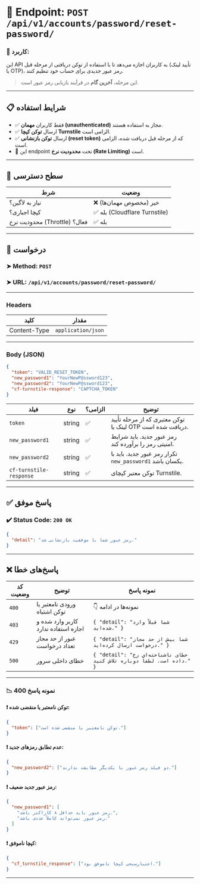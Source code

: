 # 📌 Endpoint: `POST /api/v1/accounts/password/reset-password/`

### 🎯 کاربرد:

این API به کاربران اجازه می‌دهد تا با استفاده از توکن دریافتی از مرحله قبل (تأیید لینک یا OTP)، رمز عبور جدیدی برای حساب خود تنظیم کنند.

> این مرحله، **آخرین گام** در فرآیند بازیابی رمز عبور است.

---

## 📋 شرایط استفاده

* ✅ فقط کاربران **مهمان (unauthenticated)** مجاز به استفاده هستند.
* ✅ ارسال **توکن کپچا Turnstile** الزامی است.
* ✅ ارسال **توکن بازنشانی (reset token)** که از مرحله قبل دریافت شده، الزامی است.
* 🚦 این endpoint تحت **محدودیت نرخ (Rate Limiting)** است.

---

## 🔐 سطح دسترسی

| شرط                          | وضعیت                        |
| ---------------------------- | ---------------------------- |
| نیاز به لاگین؟               | ❌ خیر (مخصوص مهمان‌ها)       |
| کپچا اجباری؟                 | ✅ بله (Cloudflare Turnstile) |
| محدودیت نرخ (Throttle) فعال؟ | ✅ بله                        |

---

## 📨 درخواست

### ➤ Method: `POST`

### ➤ URL: `/api/v1/accounts/password/reset-password/`

---

### Headers

| کلید         | مقدار              |
| ------------ | ------------------ |
| Content-Type | `application/json` |

---

### Body (JSON)

```json
{
  "token": "VALID_RESET_TOKEN",
  "new_password1": "YourNewP@ssword123",
  "new_password2": "YourNewP@ssword123",
  "cf-turnstile-response": "CAPTCHA_TOKEN"
}
```

| فیلد                    | نوع    | الزامی؟ | توضیح                                                                 |
| ----------------------- | ------ | ------- | --------------------------------------------------------------------- |
| `token`                 | string | ✅       | توکن معتبری که از مرحله تأیید لینک یا OTP دریافت شده است.              |
| `new_password1`         | string | ✅       | رمز عبور جدید. باید شرایط امنیتی رمز را برآورده کند.                  |
| `new_password2`         | string | ✅       | تکرار رمز عبور جدید. باید با `new_password1` یکسان باشد.               |
| `cf-turnstile-response` | string | ✅       | توکن معتبر کپچای Turnstile.                                           |

---

## ✅ پاسخ موفق

### ✔️ Status Code: `200 OK`

```json
{
  "detail": "رمز عبور شما با موفقیت بازنشانی شد."
}
```

---

## ❌ پاسخ‌های خطا

| کد وضعیت | توضیح                               | نمونه پاسخ                                                                                                      |
| -------- | ------------------------------------ | --------------------------------------------------------------------------------------------------------------- |
| `400`    | ورودی نامعتبر یا توکن اشتباه         | 👇 نمونه‌ها در ادامه                                                                                            |
| `403`    | کاربر وارد شده و اجازه استفاده ندارد | `{ "detail": "شما قبلاً وارد شده‌اید." }`                                                                       |
| `429`    | عبور از حد مجاز تعداد درخواست        | `{ "detail": "شما بیش از حد مجاز درخواست ارسال کرده‌اید." }`                                                     |
| `500`    | خطای داخلی سرور                     | `{ "detail": "خطای ناشناخته‌ای رخ داده است. لطفاً دوباره تلاش کنید." }`                                         |

---

### 📉 نمونه پاسخ 400

#### ❗ توکن نامعتبر یا منقضی شده:

```json
{
  "token": ["توکن نامعتبر یا منقضی شده است."]
}
```

#### ❗ عدم تطابق رمزهای جدید:

```json
{
  "new_password2": ["دو فیلد رمز عبور با یکدیگر مطابقت ندارند."]
}
```

#### ❗ رمز عبور جدید ضعیف:

```json
{
  "new_password1": [
    "رمز عبور باید حداقل ۸ کاراکتر باشد.",
    "رمز عبور نمی‌تواند کاملاً عددی باشد."
  ]
}
```

#### ❗ کپچا ناموفق:

```json
{
  "cf_turnstile_response": ["اعتبارسنجی کپچا ناموفق بود."]
}
```

---
